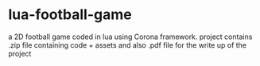 # lua-football-game
a 2D football game coded in lua using Corona framework.
project contains .zip file containing code + assets and also .pdf file for the write up of the project
